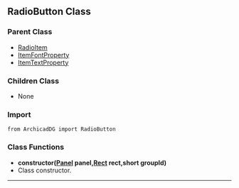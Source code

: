## RadioButton Class

### Parent Class
* [RadioItem](RadioItem.md)
* [ItemFontProperty](../m_item/ItemFontProperty.md)
* [ItemTextProperty](../m_item/ItemTextProperty.md)

### Children Class
* None

### Import
```
from ArchicadDG import RadioButton
``` 

### Class Functions

* **constructor([Panel](../m_panel/Panel.md) panel,[Rect](../Rect.md) rect,short groupId)**
* Class constructor.
-----

